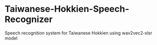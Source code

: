 # Taiwanese-Hokkien-Speech-Recognizer
Speech recognition system for Taiwanese Hokkien using wav2vec2-xlsr model